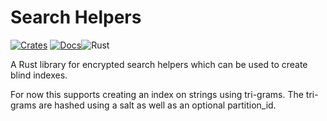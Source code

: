 # Search Helpers

[![Crates](https://img.shields.io/crates/v/ironcore-search-helpers.svg)](https://crates.io/crates/ironcore-search-helpers) [![Docs](https://docs.rs/ironcore-search-helpers/badge.svg)](https://docs.rs/ironcore-search-helpers)![Rust](https://github.com/IronCoreLabs/search-helpers/workflows/Rust/badge.svg)

A Rust library for encrypted search helpers which can be used to create blind indexes.

For now this supports creating an index on strings using tri-grams. The tri-grams are hashed
using a salt as well as an optional partition_id.
